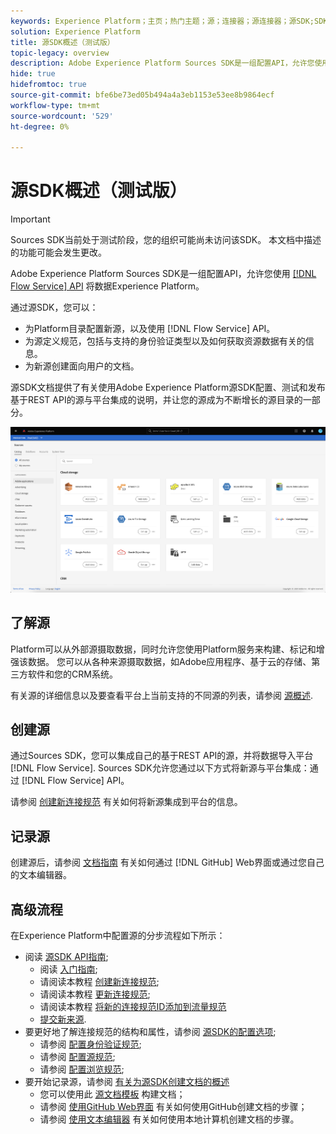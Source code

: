 ```yaml
---
keywords: Experience Platform；主页；热门主题；源；连接器；源连接器；源SDK;SDK
solution: Experience Platform
title: 源SDK概述（测试版）
topic-legacy: overview
description: Adobe Experience Platform Sources SDK是一组配置API，允许您使用流程服务API集成基于REST API的源，以将数据引入Experience Platform。
hide: true
hidefromtoc: true
source-git-commit: bfe6be73ed05b494a4a3eb1153e53ee8b9864ecf
workflow-type: tm+mt
source-wordcount: '529'
ht-degree: 0%

---
```


# 源SDK概述（测试版）

>[!IMPORTANT]
>
>Sources SDK当前处于测试阶段，您的组织可能尚未访问该SDK。 本文档中描述的功能可能会发生更改。

Adobe Experience Platform Sources SDK是一组配置API，允许您使用 [[!DNL Flow Service] API](https://www.adobe.io/experience-platform-apis/references/flow-service/) 将数据Experience Platform。

通过源SDK，您可以：

* 为Platform目录配置新源，以及使用 [!DNL Flow Service] API。
* 为源定义规范，包括与支持的身份验证类型以及如何获取资源数据有关的信息。
* 为新源创建面向用户的文档。

源SDK文档提供了有关使用Adobe Experience Platform源SDK配置、测试和发布基于REST API的源与平台集成的说明，并让您的源成为不断增长的源目录的一部分。

![目录](./assets/catalog.png)

## 了解源

Platform可以从外部源摄取数据，同时允许您使用Platform服务来构建、标记和增强该数据。 您可以从各种来源摄取数据，如Adobe应用程序、基于云的存储、第三方软件和您的CRM系统。

有关源的详细信息以及要查看平台上当前支持的不同源的列表，请参阅 [源概述](../home.md).

## 创建源

通过Sources SDK，您可以集成自己的基于REST API的源，并将数据导入平台 [!DNL Flow Service]. Sources SDK允许您通过以下方式将新源与平台集成：通过 [!DNL Flow Service] API。

请参阅 [创建新连接规范](./api/overview.md) 有关如何将新源集成到平台的信息。

## 记录源

创建源后，请参阅 [文档指南](./documentation/overview.md) 有关如何通过 [!DNL GitHub] Web界面或通过您自己的文本编辑器。

## 高级流程

在Experience Platform中配置源的分步流程如下所示：

* 阅读 [源SDK API指南](./api/overview.md);
   * 阅读 [入门指南](./api/getting-started.md);
   * 请阅读本教程 [创建新连接规范](./api/create.md);
   * 请阅读本教程 [更新连接规范](./api/update-connection-specs.md);
   * 请阅读本教程 [将新的连接规范ID添加到流量规范](./api/update-flow-specs.md)
   * [提交新来源](./api/submit.md).
* 要更好地了解连接规范的结构和属性，请参阅 [源SDK的配置选项](./config/config.md);
   * 请参阅 [配置身份验证规范](./config/authspec.md);
   * 请参阅 [配置源规范](./config/sourcespec.md);
   * 请参阅 [配置浏览规范](./config/explorespec.md);
* 要开始记录源，请参阅 [有关为源SDK创建文档的概述](./documentation/overview.md)
   * 您可以使用此 [源文档模板](./documentation/template.md) 构建文档；
   * 请参阅 [使用GitHub Web界面](./documentation/github.md) 有关如何使用GitHub创建文档的步骤；
   * 请参阅 [使用文本编辑器](./documentation/text-editor.md) 有关如何使用本地计算机创建文档的步骤。

